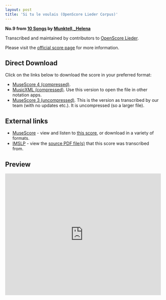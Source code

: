 ```yaml
---
layout: post
title: 'Si tu le voulais (OpenScore Lieder Corpus)'
---
```


__No.9 from [10 Songs](https://fourscoreandmore.org/openscore/lieder/Munktell%2C_Helena/10_Songs/) by [Munktell,_Helena](https://fourscoreandmore.org/openscore/lieder/Munktell%2C_Helena)__

Transcribed and maintained by contributors to [OpenScore Lieder].

Please visit the [official score page] for more information.

[official score page]: https://musescore.com/openscore-lieder-corpus/scores/6656431
[OpenScore Lieder]: https://musescore.com/openscore-lieder-corpus

## Direct Download

Click on the links below to download the score in your preferred format:
- [MuseScore 4 (compressed)](https://fourscoreandmore.org/openscore/lieder/Munktell%2C_Helena/10_Songs/09_Si_tu_le_voulais.mscz).
- [MusicXML (compressed)](https://fourscoreandmore.org/openscore/lieder/Munktell%2C_Helena/10_Songs/09_Si_tu_le_voulais.mxl). Use this version to open the file in other notation apps.
- [MuseScore 3 (uncompressed)](https://raw.githubusercontent.com/OpenScore/Lieder/refs/heads/main/scores/Munktell%2C_Helena/10_Songs/09_Si_tu_le_voulais/lc6656431.mscx). This is the version as transcribed by our team (with no updates etc.). It is uncompressed (so a larger file).

## External links

- [MuseScore] - view and listen to [this score][MuseScore], or download in a variety of formats.
- [IMSLP] - view the [source PDF file(s)][IMSLP] that this score was transcribed from.

[MuseScore]: https://musescore.com/score/6656431
[IMSLP]: https://imslp.org/wiki/Special:ReverseLookup/434307

## Preview

<iframe width="100%" height="394" src="https://musescore.com/openscore-lieder-corpus/scores/6656431/embed" frameborder="0" allowfullscreen allow="autoplay; fullscreen"></iframe>

